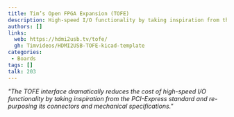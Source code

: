 ```yaml
---
title: Tim’s Open FPGA Expansion (TOFE)
description: High-speed I/O functionality by taking inspiration from the PCI-Express standard and re-purposing its connectors and mechanical specifications
authors: []
links:
  web: https://hdmi2usb.tv/tofe/
  gh: Timvideos/HDMI2USB-TOFE-kicad-template
categories:
 - Boards
tags: []
talk: 203
---
```


*"The TOFE interface dramatically reduces the cost of high-speed I/O functionality by taking inspiration from the PCI-Express standard and re-purposing its connectors and mechanical specifications."*
